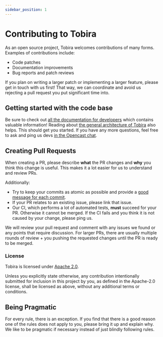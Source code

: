 ```yaml
---
sidebar_position: 1
---
```


# Contributing to Tobira

As an open source project, Tobira welcomes contributions of many forms.
Examples of contributions include:

- Code patches
- Documentation improvements
- Bug reports and patch reviews

If you plan on writing a larger patch or implementing a larger feature, please get in touch with us first!
That way, we can coordinate and avoid us rejecting a pull request you put significant time into.


## Getting started with the code base

Be sure to check out [all the documentation for developers](.) which contains valuable information!
Reading about [the general architecture of Tobira](../overview) also helps.
This should get you started.
If you have any more questions, feel free to ask and ping us devs [in the Opencast chat](https://opencast.org/communication/).


## Creating Pull Requests

When creating a PR, please describe **what** the PR changes and **why** you think this change is useful.
This makes it a lot easier for us to understand and review PRs.

Additionally:

- Try to keep your commits as atomic as possible and provide a [good message for each commit](https://chris.beams.io/posts/git-commit/).
- If your PR relates to an existing issue, please link that issue.
- Our CI, which performs a lot of automated tests, **must** succeed for your PR.
  Otherwise it cannot be merged.
  If the CI fails and you think it is not caused by your change, please ping us.

We will review your pull request and comment with any issues we found or any points that require discussion.
For larger PRs, there are usually multiple rounds of review + you pushing the requested changes until the PR is ready to be merged.

### License

Tobira is licensed under [Apache 2.0](https://github.com/elan-ev/tobira/blob/master/LICENSE).

Unless you explicitly state otherwise, any contribution intentionally submitted
for inclusion in this project by you, as defined in the Apache-2.0 license,
shall be licensed as above, without any additional terms or conditions.


## Being Pragmatic

For every rule, there is an exception.
If you find that there is a good reason one of the rules does not apply to you, please bring it up and explain why.
We like to be pragmatic if necessary instead of just blindly following rules.
